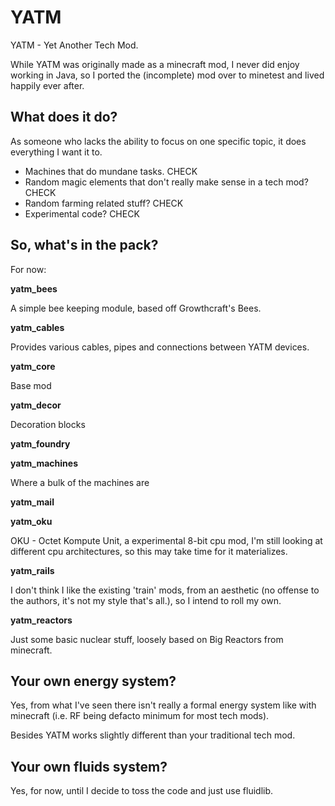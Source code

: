 # YATM

YATM - Yet Another Tech Mod.

While YATM was originally made as a minecraft mod, I never did enjoy working in Java, so I ported the (incomplete) mod over to minetest and lived happily ever after.

## What does it do?

As someone who lacks the ability to focus on one specific topic, it does everything I want it to.

* Machines that do mundane tasks. CHECK
* Random magic elements that don't really make sense in a tech mod? CHECK
* Random farming related stuff? CHECK
* Experimental code? CHECK

## So, what's in the pack?

For now:

__yatm_bees__

A simple bee keeping module, based off Growthcraft's Bees.

__yatm_cables__

Provides various cables, pipes and connections between YATM devices.

__yatm_core__

Base mod

__yatm_decor__

Decoration blocks

__yatm_foundry__

__yatm_machines__

Where a bulk of the machines are

__yatm_mail__


__yatm_oku__

OKU - Octet Kompute Unit, a experimental 8-bit cpu mod, I'm still looking at different cpu architectures, so this may take time for it materializes.

__yatm_rails__

I don't think I like the existing 'train' mods, from an aesthetic (no offense to the authors, it's not my style that's all.), so I intend to roll my own.

__yatm_reactors__

Just some basic nuclear stuff, loosely based on Big Reactors from minecraft.

## Your own energy system?

Yes, from what I've seen there isn't really a formal energy system like with minecraft (i.e. RF being defacto minimum for most tech mods).

Besides YATM works slightly different than your traditional tech mod.

## Your own fluids system?

Yes, for now, until I decide to toss the code and just use fluidlib.
